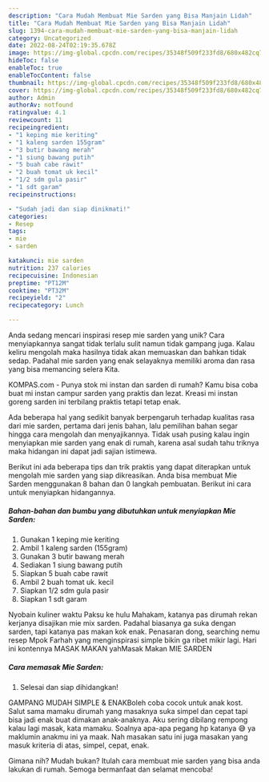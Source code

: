 ```yaml
---
description: "Cara Mudah Membuat Mie Sarden yang Bisa Manjain Lidah"
title: "Cara Mudah Membuat Mie Sarden yang Bisa Manjain Lidah"
slug: 1394-cara-mudah-membuat-mie-sarden-yang-bisa-manjain-lidah
category: Uncategorized
date: 2022-08-24T02:19:35.678Z
image: https://img-global.cpcdn.com/recipes/35348f509f233fd8/680x482cq70/mie-sarden-foto-resep-utama.jpg
hideToc: false
enableToc: true
enableTocContent: false
thumbnail: https://img-global.cpcdn.com/recipes/35348f509f233fd8/680x482cq70/mie-sarden-foto-resep-utama.jpg
cover: https://img-global.cpcdn.com/recipes/35348f509f233fd8/680x482cq70/mie-sarden-foto-resep-utama.jpg
author: Admin
authorAv: notfound
ratingvalue: 4.1
reviewcount: 11
recipeingredient:
- "1 keping mie keriting"
- "1 kaleng sarden 155gram"
- "3 butir bawang merah"
- "1 siung bawang putih"
- "5 buah cabe rawit"
- "2 buah tomat uk kecil"
- "1/2 sdm gula pasir"
- "1 sdt garam"
recipeinstructions:

- "Sudah jadi dan siap dinikmati!"
categories:
- Resep
tags:
- mie
- sarden

katakunci: mie sarden 
nutrition: 237 calories
recipecuisine: Indonesian
preptime: "PT12M"
cooktime: "PT32M"
recipeyield: "2"
recipecategory: Lunch

---
```





Anda sedang mencari inspirasi resep mie sarden yang unik? Cara menyiapkannya sangat tidak terlalu sulit namun tidak gampang juga. Kalau keliru mengolah maka hasilnya tidak akan memuaskan dan bahkan tidak sedap. Padahal mie sarden yang enak selayaknya memiliki aroma dan rasa yang bisa memancing selera Kita.





KOMPAS.com - Punya stok mi instan dan sarden di rumah? Kamu bisa coba buat mi instan campur sarden yang praktis dan lezat. Kreasi mi instan goreng sarden ini terbilang praktis tetapi tetap enak.

Ada beberapa hal yang sedikit banyak berpengaruh terhadap kualitas rasa dari mie sarden, pertama dari jenis bahan, lalu pemilihan bahan segar hingga cara mengolah dan menyajikannya. Tidak usah pusing kalau ingin menyiapkan mie sarden yang enak di rumah, karena asal sudah tahu triknya maka hidangan ini dapat jadi sajian istimewa.






Berikut ini ada beberapa tips dan trik praktis yang dapat diterapkan untuk mengolah mie sarden yang siap dikreasikan. Anda bisa membuat Mie Sarden menggunakan 8 bahan dan 0 langkah pembuatan. Berikut ini cara untuk menyiapkan hidangannya.

<!--inarticleads1-->

##### Bahan-bahan dan bumbu yang dibutuhkan untuk menyiapkan Mie Sarden:

1. Gunakan 1 keping mie keriting
1. Ambil 1 kaleng sarden (155gram)
1. Gunakan 3 butir bawang merah
1. Sediakan 1 siung bawang putih
1. Siapkan 5 buah cabe rawit
1. Ambil 2 buah tomat uk. kecil
1. Siapkan 1/2 sdm gula pasir
1. Siapkan 1 sdt garam


Nyobain kuliner waktu Paksu ke hulu Mahakam, katanya pas dirumah rekan kerjanya disajikan mie mix sarden. Padahal biasanya ga suka dengan sarden, tapi katanya pas makan kok enak. Penasaran dong, searching nemu resep Mpok Farhah yang menginspirasi simple bikin ga ribet mikir lagi. Hari ini kontennya MASAK MAKAN yahMasak Makan MIE SARDEN 

<!--inarticleads2-->

##### Cara memasak Mie Sarden:


1. Selesai dan siap dihidangkan!

GAMPANG MUDAH SIMPLE &amp; ENAKBoleh coba cocok untuk anak kost. Salut sama mamaku dirumah yang masaknya suka simpel dan cepat tapi bisa jadi enak buat dimakan anak-anaknya. Aku sering dibilang rempong kalau lagi masak, kata mamaku. Soalnya apa-apa pegang hp katanya 😅 ya maklumin anakmu ini ya maak. Nah masakan satu ini juga masakan yang masuk kriteria di atas, simpel, cepat, enak. 

Gimana nih? Mudah bukan? Itulah cara membuat mie sarden yang bisa anda lakukan di rumah. Semoga bermanfaat dan selamat mencoba!
